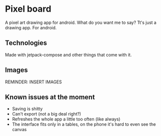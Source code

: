 # Pixel board

A pixel art drawing app for android.
What do you want me to say? Tt's just a drawing app. For android.

## Technologies
Made with jetpack-compose and other things that come with it.

## Images
REMINDER: INSERT IMAGES

## Known issues at the moment
- Saving is shitty
- Can't export (not a big deal right?)
- Refreshes the whole app a little too often (like always)
- The interface fits only in a tables, on the phone it's hard to even see the canvas
